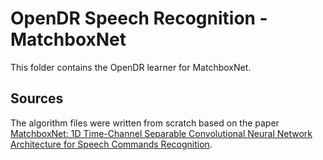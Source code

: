 # OpenDR Speech Recognition - MatchboxNet

This folder contains the OpenDR learner for MatchboxNet.

## Sources

The algorithm files were written from scratch based on the paper [MatchboxNet: 1D Time-Channel Separable Convolutional Neural Network Architecture for Speech Commands Recognition](https://arxiv.org/abs/2004.08531).
